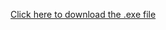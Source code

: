 [Click here to download the .exe file](https://www.dropbox.com/scl/fi/9bylvutkh2gi2lcl8evyy/Sorting-Algorithms-App.zip?rlkey=cjlje4p77f3cxztynu25vc5na&st=3lov3jsa&dl=0)
